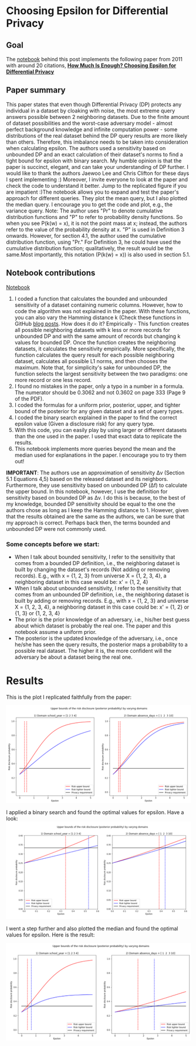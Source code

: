 # Choosing Epsilon for Differential Privacy

## Goal

The [notebook](https://github.com/gonzalo-munillag/Blog/blob/main/Extant_Papers_Implementations/A_method_to_choose_epsilon/How_much_is_enough_Calculating_An_Optimal_Epsilon.ipynb) behind this post implements the following paper from 2011 with around 20 citations, **[How Much Is Enough? Choosing Epsilon for Differential Privacy](https://link.springer.com/chapter/10.1007%2F978-3-642-24861-0_22)**

## Paper summary

This paper states that even though Differential Privacy (DP) protects any individual in a dataset by cloaking with noise, the most extreme query answers possible between 2 neighboring datasets. Due to the finite amount of dataset possibilities and the worst-case adversary model - almost perfect background knowledge and infinite computation power - some distributions of the real dataset behind the DP query results are more likely than others. Therefore, this imbalance needs to be taken into consideration when calculating epsilon. The authors used a sensitivity based on unbounded DP and an exact calculation of their dataset's norms to find a tight bound for epsilon with binary search.
My humble opinion is that the paper is succinct, elegant, and can take your understanding of DP further. I would like to thank the authors Jaewoo Lee and Chris Clifton for these days I spent implementing :) Moreover, I invite everyone to look at the paper and check the code to understand it better.
Jump to the replicated figure if you are impatient :)The notebook allows you to expand and test the paper's approach for different queries. They plot the mean query, but I also plotted the median query. I encourage you to get the code and plot, e.g., the variance query.
Note: The author uses "Pr" to denote cumulative distribution functions and "P" to refer to probability density functions. So when you see P(k(w) = x), it is not the point mass at x; instead, the authors refer to the value of the probability density at x. "P" is used in Definition 3 onwards. However, for section 4.1, the author used the cumulative distribution function, using "Pr." For Definition 3, he could have used the cumulative distribution function; qualitatively, the result would be the same.Most importantly, this notation (P(k(w) = x)) is also used in section 5.1.

## Notebook contributions

[Notebook](https://github.com/gonzalo-munillag/Blog/blob/main/Extant_Papers_Implementations/A_method_to_choose_epsilon/How_much_is_enough_Calculating_An_Optimal_Epsilon.ipynb)

1. I coded a function that calculates the bounded and unbounded sensitivity of a dataset containing numeric columns. However, how to code the algorithm was not explained in the paper. With these functions, you can also vary the Hamming distance k (Check these functions in GitHub [blog posts](https://github.com/gonzalo-munillag/Blog/tree/main/My_implementations/Global_sensitivity). How does it do it? Empirically - This function creates all possible neighboring datasets with k less or more records for unbounded DP and with the same amount of records but changing k values for bounded DP. Once the function creates the neighboring datasets, it calculates the sensitivity empirically. More specifically, the function calculates the query result for each possible neighboring dataset, calculates all possible L1 norms, and then chooses the maximum. Note that, for simplicity's sake for unbounded DP, the function selects the largest sensitivity between the two paradigms: one more record or one less record.
3. I found no mistakes in the paper, only a typo in a number in a formula. The numerator should be 0.3062 and not 0.3602 on page 333 (Page 9 of the PDF). 
4. I coded the formulas for a uniform prior, posterior, upper, and tighter bound of the posterior for any given dataset and a set of query types.
5. I coded the binary search explained in the paper to find the correct epsilon value (Given a disclosure risk) for any query type.
6. With this code, you can easily play by using larger or different datasets than the one used in the paper. I used that exact data to replicate the results.
7. This notebook implements more queries beyond the mean and the median used for explanations in the paper. I encourage you to try them out!

**IMPORTANT**: The authors use an approximation of sensitivity Δv (Section 5.1  Equations 4,5) based on the released dataset and its neighbors. Furthermore, they use sensitivity based on unbounded DP (Δf) to calculate the upper bound. In this notebook, however, I use the definition for sensitivity based on bounded DP as Δv. I do this is because, to the best of my knowledge, bounded DP sensitivity should be equal to the one the authors chose as long as I keep the Hamming distance to 1. However, given that the results obtained are the same as the authors, we can be sure that my approach is correct. Perhaps back then, the terms bounded and unbounded DP were not commonly used.

### Some concepts before we start:

- When I talk about bounded sensitivity, I refer to the sensitivity that comes from a bounded DP definition, i.e., the neighboring dataset is built by changing the dataset's records (Not adding or removing records). E.g., with x = {1, 2, 3} from universe X = {1, 2, 3, 4}, a neighboring dataset in this case would be: x' = {1, 2, 4}
-  When I talk about unbounded sensitivity, I refer to the sensitivity that comes from an unbounded DP definition, i.e., the neighboring dataset is built by adding or removing records. E.g., with x = {1, 2, 3} and universe X = {1, 2, 3, 4}, a neighboring dataset in this case could be: x' = {1, 2} or {1, 3} or {1, 2, 3, 4}
- The prior is the prior knowledge of an adversary, i.e., his/her best guess about which dataset is probably the real one. The paper and this notebook assume a uniform prior.
- The posterior is the updated knowledge of the adversary, i.e., once he/she has seen the query results, the posterior maps a probability to a possible real dataset. The higher it is, the more confident will the adversary be about a dataset being the real one.

<a name="results"></a>
# Results

This is the plot I replicated faithfully from the paper:

![Fig_2](Images/Fig_2.png)

I applied a binary search and found the optimal values for epsilon. Have a look:
![Fig_2_zoom](Images/Fig_zoom.png)

I went a step further and also plotted the median and found the optimal values for epsilon. Here is the result:

![fig_median](Images/fig_median.png)


